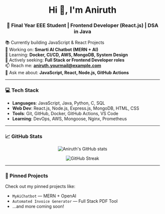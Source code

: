 <h1 align="center">Hi 👋, I'm Aniruth</h1>
<h3 align="center">🚀 Final Year EEE Student | Frontend Developer (React.js) | DSA in Java</h3>

📚 Currently building JavaScript & React Projects  
🔭 Working on: **Smarti AI Chatbot (MERN + AI)**  
🌱 Learning: **Docker, CI/CD, AWS, MongoDB, System Design**  
💼 Actively seeking: **Full Stack or Frontend Developer roles**  
📫 Reach me: **aniruth.yourmail@example.com**  
💬 Ask me about: **JavaScript, React, Node.js, GitHub Actions**

---

### 💻 Tech Stack

- **Languages**: JavaScript, Java, Python, C, SQL  
- **Web Dev**: React.js, Node.js, Express.js, MongoDB, HTML, CSS  
- **Tools**: Git, GitHub, Docker, GitHub Actions, VS Code  
- **Learning**: DevOps, AWS, Mongoose, Nginx, Prometheus

---

### 📈 GitHub Stats

<p align="center">
  <img src="https://github-readme-stats.vercel.app/api?username=Anirutthh&show_icons=true&theme=radical" alt="Aniruth's GitHub stats"/>
</p>

<p align="center">
  <img src="https://github-readme-streak-stats.herokuapp.com/?user=Anirutthh&theme=radical" alt="GitHub Streak"/>
</p>

---

### 📌 Pinned Projects
Check out my pinned projects like:
- `MyAiChatbot` — MERN + OpenAI
- `Automated Invoice Generator` — Full Stack PDF Tool
- ...and more coming soon!

